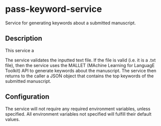 # pass-keyword-service
Service for generating keywords about a submitted manuscript. 

## Description
This service a

The service validates the inputted text file. If the file is valid (i.e. it is a .txt file), then the service uses the MALLET (MAchine Learning for LanguagE Toolkit) API to generate keywords about the manuscript. The service then returns to the caller a JSON object that contains the top keywords of the submitted manuscript.

## Configuration
The service will not require any required environment variables, unless specified. All environment variables not specified will fulfill their default values. 


